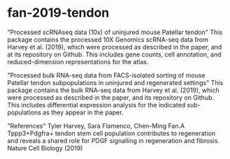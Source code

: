# fan-2019-tendon
"Processed scRNAseq data (10x) of uninjured mouse Patellar tendon"
This package contains the processed 10X Genomics scRNA-seq data from Harvey et al. (2019), which were processed as described in the paper, and at its repository on Github. This includes gene counts, cell annotation, and reduced-dimension representations for the atlas. 

"Processed bulk RNA-seq data from FACS-isolated sorting of mouse Patellar tendon subpopulations in uninjured and regenerated settings"
This package contains the bulk RNA-seq data from Harvey et al. (2019), which were processed as described in the paper, and its repository on Github. This includes differential expression analysis for the indicated sub-populations as they appear in the paper.

"References"
Tyler Harvey, Sara Flamenco, Chen-Ming Fan.A Tppp3+Pdgfra+ tendon stem cell population contributes to regeneration and reveals a shared role for PDGF signalling in regeneration and fibrosis. Nature Cell Biology (2019) 

